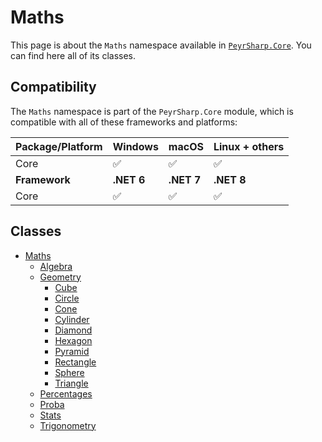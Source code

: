 # Maths

This page is about the `Maths` namespace available in [`PeyrSharp.Core`](/core).
You can find here all of its classes.

## Compatibility

The `Maths` namespace is part of the `PeyrSharp.Core` module, which is compatible with all of these frameworks and platforms:

| Package/Platform | Windows    | macOS      | Linux + others |
| ---------------- | ---------- | ---------- | -------------- |
| Core             | ✅         | ✅         | ✅             |
| **Framework**    | **.NET 6** | **.NET 7** | **.NET 8**     |
| Core             | ✅         | ✅         | ✅             |

## Classes

- [Maths](/core/maths.md)
  - [Algebra](/core/maths/algebra.md)
  - [Geometry](/core/maths/geometry)
    - [Cube](/core/maths/geometry/cube)
    - [Circle](/core/maths/geometry/circle)
    - [Cone](/core/maths/geometry/cone)
    - [Cylinder](/core/maths/geometry/cylinder)
    - [Diamond](/core/maths/geometry/diamond)
    - [Hexagon](/core/maths/geometry/hexagon)
    - [Pyramid](/core/maths/geometry/pyramid)
    - [Rectangle](/core/maths/geometry/rectangle)
    - [Sphere](/core/maths/geometry/sphere)
    - [Triangle](/core/maths/geometry/triangle)
  - [Percentages](/core/maths/percentages.md)
  - [Proba](/core/maths/proba.md)
  - [Stats](/core/maths/stats.md)
  - [Trigonometry](/core/maths/trigonometry.md)

